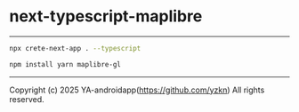 # next-typescript-maplibre

---

```bash
npx crete-next-app . --typescript

npm install yarn maplibre-gl
```

---

Copyright (c) 2025 YA-androidapp(https://github.com/yzkn) All rights reserved.
